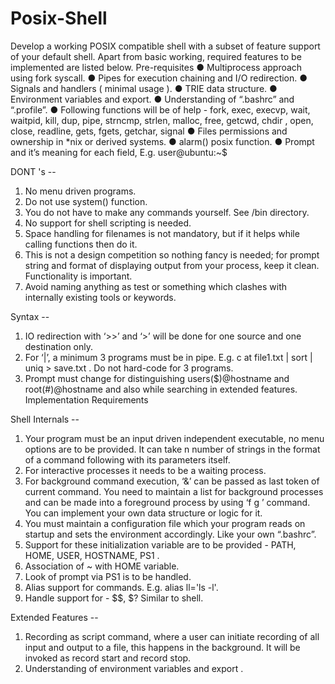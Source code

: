 # Posix-Shell

Develop a working POSIX compatible shell with a subset of
feature support of your default shell. Apart from basic working,
required features to be implemented are listed below.
Pre-requisites
● Multiprocess approach using fork syscall.
● Pipes for execution chaining and I/O redirection.
● Signals and handlers ( minimal usage ).
● TRIE data structure.
● Environment variables and export.
● Understanding of “.bashrc” and “.profile”.
● Following functions will be of help - fork, exec, execvp, wait,
waitpid, kill, dup, pipe, strncmp, strlen, malloc, free, getcwd,
chdir , open, close, readline, gets, fgets, getchar, signal
● Files permissions and ownership in *nix or derived systems.
● alarm() posix function.
● Prompt and it’s meaning for each field, E.g. user@ubuntu:~$

DONT 's --

1. No menu driven programs.
2. Do not use system() function.
3. You do not have to make any commands yourself. See /bin
directory.
4. No support for shell scripting is needed.
5. Space handling for filenames is not mandatory, but if it helps
while calling functions then do it.
6. This is not a design competition so nothing fancy is needed; for
prompt string and format of displaying output from your process,
keep it clean. Functionality is important.
7. Avoid naming anything as test or something which clashes with
internally existing tools or keywords.

Syntax --

1. IO redirection with ‘>>’ and ‘>’ will be done for one source and
one destination only.
2. For ‘|’, a minimum 3 programs must be in pipe. E.g. c at file1.txt
| sort | uniq > save.txt . Do not hard-code for 3 programs.
3. Prompt must change for distinguishing users($)@hostname and
root(#)@hostname and also while searching in extended features.
Implementation Requirements

Shell Internals  --

1. Your program must be an input driven independent executable, no
menu options are to be provided. It can take n number of strings
in the format of a command following with its parameters itself.
2. For interactive processes it needs to be a waiting process.
3. For background command execution, ‘&’ can be passed as last token
of current command. You need to maintain a list for background
processes and can be made into a foreground process by using ‘f g ’
command. You can implement your own data structure or logic for
it.
4. You must maintain a configuration file which your program reads
on startup and sets the environment accordingly. Like your own
“.bashrc”.
5. Support for these initialization variable are to be provided -
PATH, HOME, USER, HOSTNAME, PS1 .
6. Association of ~ with HOME variable.
7. Look of prompt via PS1 is to be handled.
8. Alias support for commands. E.g. alias ll='ls -l'.
9. Handle support for - $$, $? Similar to shell.

Extended Features --

1. Recording as script command, where a user can initiate recording
of all input and output to a file, this happens in the
background. It will be invoked as record start and record stop.
2. Understanding of environment variables and export .
